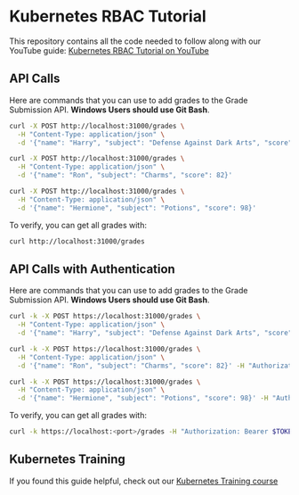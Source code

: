 # Kubernetes RBAC Tutorial

This repository contains all the code needed to follow along with our YouTube guide: [Kubernetes RBAC Tutorial on YouTube](https://youtu.be/hWj4y3Ok9Tg)

## API Calls

Here are commands that you can use to add grades to the Grade Submission API. **Windows Users should use Git Bash**.

```bash
curl -X POST http://localhost:31000/grades \
  -H "Content-Type: application/json" \
  -d '{"name": "Harry", "subject": "Defense Against Dark Arts", "score": 95}'

curl -X POST http://localhost:31000/grades \
  -H "Content-Type: application/json" \
  -d '{"name": "Ron", "subject": "Charms", "score": 82}'

curl -X POST http://localhost:31000/grades \
  -H "Content-Type: application/json" \
  -d '{"name": "Hermione", "subject": "Potions", "score": 98}'
```

To verify, you can get all grades with:
```bash
curl http://localhost:31000/grades
```

## API Calls with Authentication

Here are commands that you can use to add grades to the Grade Submission API. **Windows Users should use Git Bash**.

```bash
curl -k -X POST https://localhost:31000/grades \
  -H "Content-Type: application/json" \
  -d '{"name": "Harry", "subject": "Defense Against Dark Arts", "score": 95}' -H "Authorization: Bearer $TOKEN"

curl -k -X POST https://localhost:31000/grades \
  -H "Content-Type: application/json" \
  -d '{"name": "Ron", "subject": "Charms", "score": 82}' -H "Authorization: Bearer $TOKEN"

curl -k -X POST https://localhost:31000/grades \
  -H "Content-Type: application/json" \
  -d '{"name": "Hermione", "subject": "Potions", "score": 98}' -H "Authorization: Bearer $TOKEN"
```

To verify, you can get all grades with:
```bash
curl -k https://localhost:<port>/grades -H "Authorization: Bearer $TOKEN"
```
## Kubernetes Training

If you found this guide helpful, check out our [Kubernetes Training course](https://kubernetestraining.io/)
